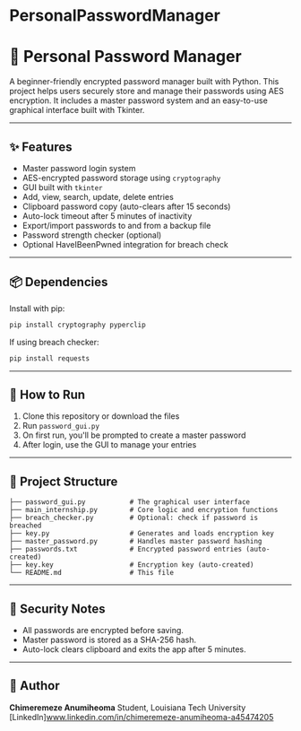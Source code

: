 # PersonalPasswordManager
# 🔐 Personal Password Manager

A beginner-friendly encrypted password manager built with Python. This project helps users securely store and manage their passwords using AES encryption. It includes a master password system and an easy-to-use graphical interface built with Tkinter.

---

## ✨ Features

* Master password login system
* AES-encrypted password storage using `cryptography`
* GUI built with `tkinter`
* Add, view, search, update, delete entries
* Clipboard password copy (auto-clears after 15 seconds)
* Auto-lock timeout after 5 minutes of inactivity
* Export/import passwords to and from a backup file
* Password strength checker (optional)
* Optional HaveIBeenPwned integration for breach check

---

## 📦 Dependencies

Install with pip:

```bash
pip install cryptography pyperclip
```

If using breach checker:

```bash
pip install requests
```

---

## 🚀 How to Run

1. Clone this repository or download the files
2. Run `password_gui.py`
3. On first run, you'll be prompted to create a master password
4. After login, use the GUI to manage your entries

---

## 📁 Project Structure

```
├── password_gui.py           # The graphical user interface
├── main_internship.py        # Core logic and encryption functions
├── breach_checker.py         # Optional: check if password is breached
├── key.py                    # Generates and loads encryption key
├── master_password.py        # Handles master password hashing
├── passwords.txt             # Encrypted password entries (auto-created)
├── key.key                   # Encryption key (auto-created)
└── README.md                 # This file
```

---

## 🔐 Security Notes

* All passwords are encrypted before saving.
* Master password is stored as a SHA-256 hash.
* Auto-lock clears clipboard and exits the app after 5 minutes.

---

## 📌 Author

**Chimeremeze Anumiheoma**
Student, Louisiana Tech University
[LinkedIn]www.linkedin.com/in/chimeremeze-anumiheoma-a45474205
